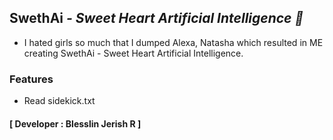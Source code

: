## SwethAi _- Sweet Heart Artificial Intelligence 💙_
- I hated girls so much that I dumped Alexa, Natasha which resulted in ME creating SwethAi - Sweet Heart Artificial Intelligence.
### Features
- Read sidekick.txt
#### **[ Developer : Blesslin Jerish R ]**
